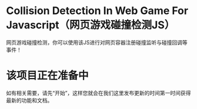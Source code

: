 # Collision Detection In Web Game For Javascript（网页游戏碰撞检测JS）
网页游戏碰撞检测，你可以使用该JS进行对网页容器注册碰撞监听与碰撞回调等事件！

# 该项目正在准备中
如有相关需要，请先“开始”，这样您就会在我们这里发布更新的时间第一时间获得最新的功能和文档。
